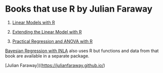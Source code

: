 # Books that use R by Julian Faraway

1. [Linear Models with R](LMR/)  

2. [Extending the Linear Model with R](ELM/)

3. [Practical Regression and ANOVA with R](PRA/)

[Bayesian Regression with INLA](https://github.com/julianfaraway/brinla) also uses
R but functions and data from that book are available in a separate package.

[Julian Faraway]((https://julianfaraway.github.io/)